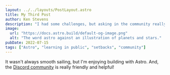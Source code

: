 ```yaml
---
layout: ../../layouts/PostLayout.astro
title: My Third Post
author: Ken Stevens
description: "I had some challenges, but asking in the community really helped!"
image:
  url: "https://docs.astro.build/default-og-image.png"
  alt: "The word astro against an illustration of planets and stars."
pubDate: 2022-07-15
tags: ["Astro", "learning in public", "setbacks", "community"]
---
```


It wasn't always smooth sailing, but I'm enjoying building with Astro. And, the [Discord community](https://astro.build/chat) is really friendly and helpful!
